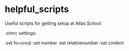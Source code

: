 # helpful_scripts
Useful scripts for getting setup at Atlas School

.vimrc settings:

:set fo=croql
:set number
:set relativenumber
:set cindent

~~~

